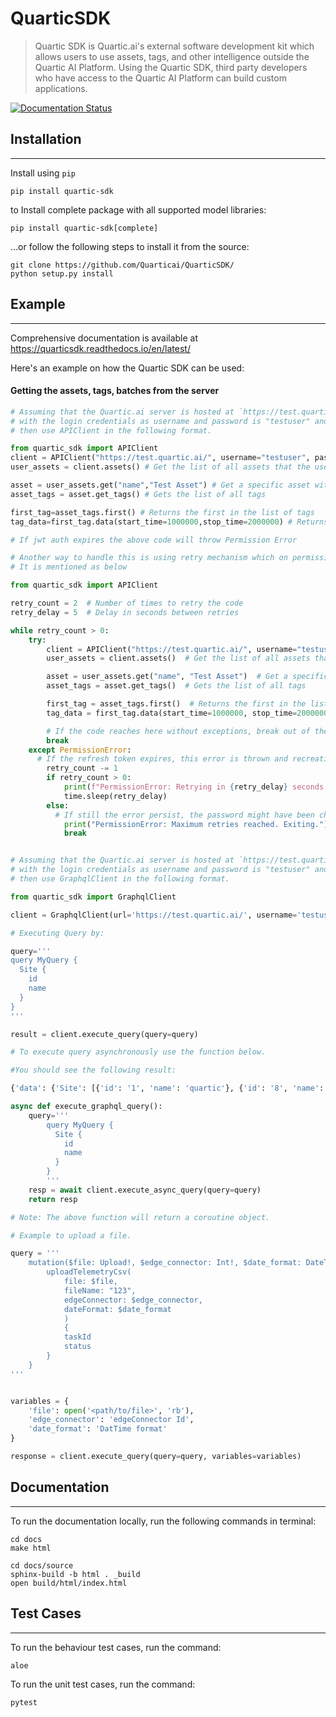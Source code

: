 # QuarticSDK

> Quartic SDK is Quartic.ai's external software development kit which allows users to use assets, tags, and other intelligence outside the Quartic AI Platform. Using the Quartic SDK, third party developers who have access to the Quartic AI Platform can build custom applications.

[![Documentation Status](https://readthedocs.org/projects/quarticsdk/badge/?version=stable)](https://quarticsdk.readthedocs.io/en/stable/?badge=stable)

## Installation
---
Install using `pip`

```
pip install quartic-sdk
```
to Install complete package with all supported model libraries:
```
pip install quartic-sdk[complete]
```

...or follow the following steps to install it from the source:
```
git clone https://github.com/Quarticai/QuarticSDK/
python setup.py install
```

## Example
---
Comprehensive documentation is available at https://quarticsdk.readthedocs.io/en/latest/

Here's an example on how the Quartic SDK can be used:

#### Getting the assets, tags, batches from the server
```python
# Assuming that the Quartic.ai server is hosted at `https://test.quartic.ai/`, 
# with the login credentials as username and password is "testuser" and `testpassword respectively, 
# then use APIClient in the following format.

from quartic_sdk import APIClient
client = APIClient("https://test.quartic.ai/", username="testuser", password="testpassword")
user_assets = client.assets() # Get the list of all assets that the user has access to

asset = user_assets.get("name","Test Asset") # Get a specific asset with the name "Test Asset"
asset_tags = asset.get_tags() # Gets the list of all tags

first_tag=asset_tags.first() # Returns the first in the list of tags
tag_data=first_tag.data(start_time=1000000,stop_time=2000000) # Returns the data present in the first tag for the time range of 1000000 to 2000000

# If jwt auth expires the above code will throw Permission Error

# Another way to handle this is using retry mechanism which on permission error will handle the recreation of client.
# It is mentioned as below

from quartic_sdk import APIClient

retry_count = 2  # Number of times to retry the code
retry_delay = 5  # Delay in seconds between retries

while retry_count > 0:
    try:
        client = APIClient("https://test.quartic.ai/", username="testuser", password="testpassword")
        user_assets = client.assets()  # Get the list of all assets that the user has access to

        asset = user_assets.get("name", "Test Asset")  # Get a specific asset with the name "Test Asset"
        asset_tags = asset.get_tags()  # Gets the list of all tags

        first_tag = asset_tags.first()  # Returns the first in the list of tags
        tag_data = first_tag.data(start_time=1000000, stop_time=2000000)  # Returns the data present in the first tag for the time range of 1000000 to 2000000

        # If the code reaches here without exceptions, break out of the loop
        break
    except PermissionError:
      # If the refresh token expires, this error is thrown and recreation of client is needed to update the tokens
        retry_count -= 1
        if retry_count > 0:
            print(f"PermissionError: Retrying in {retry_delay} seconds...")
            time.sleep(retry_delay)
        else:
          # If still the error persist, the password might have been changed
            print("PermissionError: Maximum retries reached. Exiting.")
            break

```

```python

# Assuming that the Quartic.ai server is hosted at `https://test.quartic.ai/`, 
# with the login credentials as username and password is "testuser" and `testpassword respectively, 
# then use GraphqlClient in the following format.

from quartic_sdk import GraphqlClient

client = GraphqlClient(url='https://test.quartic.ai/', username='testuser', password='testpassword')

# Executing Query by:

query='''
query MyQuery {
  Site {
    id
    name
  }
}
'''

result = client.execute_query(query=query)

# To execute query asynchronously use the function below.

#You should see the following result:

{'data': {'Site': [{'id': '1', 'name': 'quartic'}, {'id': '8', 'name': 'ABC site 1'}, {'id': '12', 'name': 'XYZ 123'}]}

async def execute_graphql_query():
    query='''
        query MyQuery {
          Site {
            id
            name
          }
        }
        '''
    resp = await client.execute_async_query(query=query)
    return resp

# Note: The above function will return a coroutine object.

# Example to upload a file.

query = '''
    mutation($file: Upload!, $edge_connector: Int!, $date_format: DateTime!) {
        uploadTelemetryCsv(
            file: $file,
            fileName: "123",
            edgeConnector: $edge_connector,
            dateFormat: $date_format
            )
            {
            taskId
            status
        }
    }
'''


variables = {
    'file': open('<path/to/file>', 'rb'),
    'edge_connector': 'edgeConnector Id',
    'date_format': 'DatTime format'
}

response = client.execute_query(query=query, variables=variables)


```



## Documentation
---
To run the documentation locally, run the following commands in terminal:
```
cd docs
make html

cd docs/source
sphinx-build -b html . _build
open build/html/index.html
```

## Test Cases
---
To run the behaviour test cases, run the command:
```
aloe
```
To run the unit test cases, run the command:
```
pytest
```
